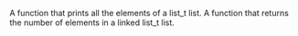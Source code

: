 A function that prints all the elements of a list_t list.
A function that returns the number of elements in a linked list_t list.
